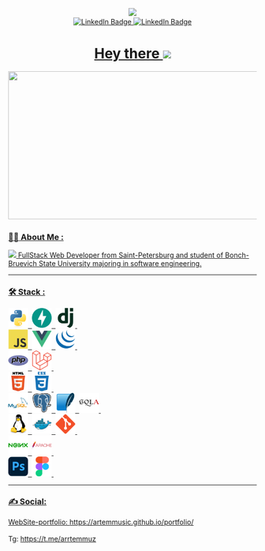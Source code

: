 <div id="header" align="center">
  <img src="https://media.giphy.com/media/3oKIPnAiaMCws8nOsE/giphy.gif" width="100"/>
  <div id="badges">
  <a href="https://t.me/arrtemmuz">
    <img src="https://img.shields.io/badge/-Telegram-blue" alt="LinkedIn Badge"/>
  </a>
   <a href="https://artemmusic.github.io/portfolio/">
    <img src="https://img.shields.io/badge/-Portfolio-important" alt="LinkedIn Badge"/>
</div>
  <h1>
  Hey there
    <img src="https://media.giphy.com/media/hvRJCLFzcasrR4ia7z/giphy.gif" width="30px"/>
</h1>
</div>
<div align="center">
 <img src="https://media.giphy.com/media/zOvBKUUEERdNm/giphy.gif" width="600" height="300"/>
</div>

 ### :man_technologist: About Me :
 
<img src="https://media.giphy.com/media/WUlplcMpOCEmTGBtBW/giphy.gif" width="30"> FullStack Web Developer from Saint-Petersburg and student of Bonch-Bruevich State University majoring in software engineering.
 
---

### :hammer_and_wrench: Stack :

<div>
  <img src="https://github.com/devicons/devicon/blob/master/icons/python/python-original.svg" title="python-original.svg" alt="python-original.svg" width="40" height="40"/>&nbsp;
  <img src="https://github.com/devicons/devicon/blob/master/icons/fastapi/fastapi-original.svg" title="fastapi-original.svg" alt="fastapi-original.svg" width="40" height="40"/>&nbsp;
  <img src="https://github.com/devicons/devicon/blob/master/icons/django/django-plain.svg" title="django-plain.svg" alt="django-plain.svg" width="40" height="40"/>&nbsp;
  <br/>
  <img src="https://github.com/devicons/devicon/blob/master/icons/javascript/javascript-original.svg" title="javascript-original.svg" alt="javascript-original.svg" width="40" height="40"/>&nbsp;
  <img src="https://github.com/devicons/devicon/blob/master/icons/vuejs/vuejs-original.svg" title="vuejs-original.svg" alt="vuejs-original.svg" width="40" height="40"/>&nbsp;
  <img src="https://github.com/devicons/devicon/blob/master/icons/jquery/jquery-original.svg" title="jquery-original.svg" alt="jquery-original.svg" width="40" height="40"/>&nbsp;
  <br/>
  <img src="https://github.com/devicons/devicon/blob/master/icons/php/php-original.svg" title="php-original.svg" alt="php-original.svg" width="40" height="40"/>&nbsp;
  <img src="https://github.com/devicons/devicon/blob/master/icons/laravel/laravel-original.svg" title="laravel-original.svg" alt="laravel-original.svg" width="40" height="40"/>&nbsp;
  <br/>
  <img src="https://github.com/devicons/devicon/blob/master/icons/html5/html5-original-wordmark.svg" title="html5-original-wordmark.svg" alt="html5-original-wordmark.svg" width="40" height="40"/>&nbsp;
  <img src="https://github.com/devicons/devicon/blob/master/icons/css3/css3-plain-wordmark.svg"  title="css3-plain-wordmark.svg" alt="css3-plain-wordmark.svg" width="40" height="40"/>&nbsp;
  <br/>
  <img src="https://github.com/devicons/devicon/blob/master/icons/mysql/mysql-original-wordmark.svg" title="mysql-original-wordmark.svg" alt="mysql-original-wordmark.svg" width="40"/>&nbsp;
  <img src="https://github.com/devicons/devicon/blob/master/icons/postgresql/postgresql-original.svg" title="postgresql-original.svg" alt="postgresql-original.svg" width="40" height="40"/>&nbsp;
  <img src="https://github.com/devicons/devicon/blob/master/icons/sqlite/sqlite-original.svg" title="sqlite-original.svg" alt="sqlite-original.svg" width="40" height="40"/>&nbsp;
  <img src="https://github.com/devicons/devicon/blob/master/icons/sqlalchemy/sqlalchemy-original.svg" title="sqlalchemy-original.svg" alt="sqlalchemy-original.svg" width="40"/>&nbsp;
  <br/>
  <img src="https://github.com/devicons/devicon/blob/master/icons/linux/linux-original.svg" title="linux-original.svg" alt="linux-original.svg" width="40" height="40"/>&nbsp;
  <img src="https://github.com/devicons/devicon/blob/master/icons/docker/docker-original.svg" title="docker-original.svg" alt="docker-original.svg" width="40" height="40"/>&nbsp; 
  <img src="https://github.com/devicons/devicon/blob/master/icons/git/git-original.svg" title="git-original.svg" alt="git-original.svg" width="40" height="40"/>&nbsp;
  <br/>
  <img src="https://github.com/devicons/devicon/blob/master/icons/nginx/nginx-original.svg" title="nginx-original.svg" alt="nginx-original.svg" width="40" height="40"/>&nbsp;
  <img src="https://github.com/devicons/devicon/blob/master/icons/apache/apache-original-wordmark.svg" title="apache-original-wordmark.svg" alt="apache-original-wordmark.svg" width="40" height="40"/>&nbsp;
  <br/>
  <img src="https://github.com/devicons/devicon/blob/master/icons/photoshop/photoshop-original.svg" title="photoshop-original.svg" alt="photoshop-original.svg" width="40" height="40"/>&nbsp;
  <img src="https://github.com/devicons/devicon/blob/master/icons/figma/figma-original.svg" title="figma-original.svg" alt="figma-original.svg" width="40" height="40"/>&nbsp;
</div>
  
---

### ✍️ Social:

WebSite-portfolio: https://artemmusic.github.io/portfolio/
<br/>
<br/>
Tg: https://t.me/arrtemmuz

<!-- ---


### :fire: My Stats :

[![GitHub Streak](http://github-readme-streak-stats.herokuapp.com?user=artemmusic&theme=dark&background=000000)](https://git.io/streak-stats) -->
